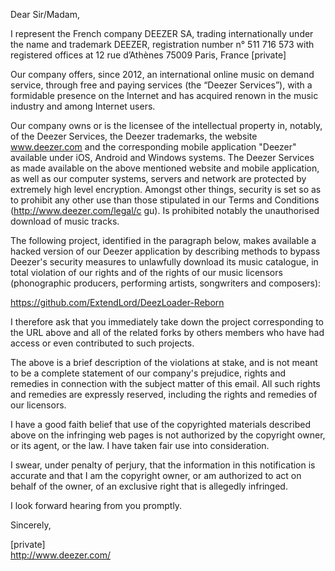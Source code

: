 Dear Sir/Madam,

I represent the French company DEEZER SA, trading internationally under the
name and trademark DEEZER, registration number n° 511 716 573 with
registered offices at 12 rue d’Athènes 75009 Paris, France 
[private]

Our company offers, since 2012, an international online music on demand
service, through free and paying services (the “Deezer Services”), with a
formidable presence on the Internet and has acquired renown in the music
industry and among Internet users.

Our company owns or is the licensee of the intellectual property in,
notably, of the Deezer Services, the Deezer trademarks, the website
www.deezer.com and the corresponding mobile application "Deezer" available
under iOS, Android and Windows systems. The Deezer Services as made
available on the above mentioned website and mobile application, as well as
our computer systems, servers and network are protected by extremely high
level encryption.
Amongst other things, security is set so as to prohibit any other use than
those stipulated in our Terms and Conditions (http://www.deezer.com/legal/c
gu). Is prohibited notably the unauthorised download of music tracks.

The following project, identified in the paragraph below, makes available a
hacked version of our Deezer application by describing methods to bypass
Deezer's security measures to unlawfully download its music catalogue, in
total violation of our rights and of the rights of our music licensors
(phonographic producers, performing artists, songwriters and composers):

https://github.com/ExtendLord/DeezLoader-Reborn

I therefore ask that you immediately take down the project corresponding to
the URL above and all of the related forks by others members who have had
access or even contributed to such projects.

The above is a brief description of the violations at stake, and is not
meant to be a complete statement of our company's prejudice, rights and
remedies in connection with the subject matter of this email. All such
rights and remedies are expressly reserved, including the rights and
remedies of our licensors.

I have a good faith belief that use of the copyrighted materials described
above on the infringing web pages is not authorized by the copyright owner,
or its agent, or the law. I have taken fair use into consideration.

I swear, under penalty of perjury, that the information in this
notification is accurate and that I am the copyright owner, or am
authorized to act on behalf of the owner, of an exclusive right that is
allegedly infringed.

I look forward hearing from you promptly.

Sincerely,

[private]  
<http://www.deezer.com/>
